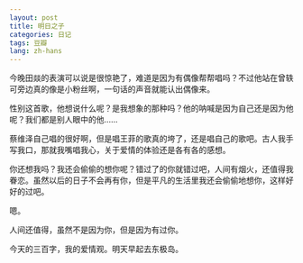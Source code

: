 ```yaml
---
layout: post
title: 明日之子
categories: 日记
tags: 豆瓣
lang: zh-hans
---
```

今晚田燚的表演可以说是很惊艳了，难道是因为有偶像帮帮唱吗？不过他站在曾轶可旁边真的像是小粉丝啊，一句话的声音就能认出偶像来。

性别这首歌，他想说什么呢？是我想象的那种吗？他的呐喊是因为自己还是因为他呢？我们都是别人眼中的他……

蔡维泽自己唱的很好啊，但是唱王菲的歌真的垮了，还是唱自己的歌吧。古人我手写我口，那就我嘴唱我心，关于爱情的体验还是各有各的感想。

你还想我吗？我还会偷偷的想你呢？错过了的你就错过吧，人间有烟火，还值得我眷恋。虽然以后的日子不会再有你，但是平凡的生活里我还会偷偷地想你，这样好好的过吧。

嗯。

人间还值得，虽然不是因为你，但是因为有过你。

今天的三百字，我的爱情观。明天早起去东极岛。

